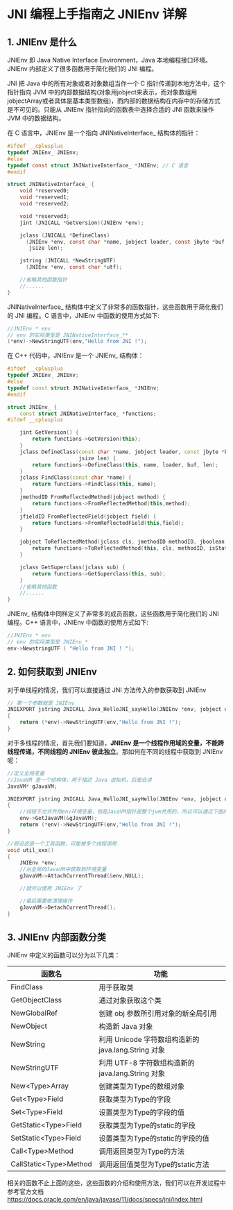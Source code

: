 # JNI 编程上手指南之 JNIEnv 详解

## 1. JNIEnv 是什么

JNIEnv 即 Java Native Interface Environment，Java 本地编程接口环境。JNIEnv 内部定义了很多函数用于简化我们的 JNI 编程。

JNI 把 Java 中的所有对象或者对象数组当作一个 C 指针传递到本地方法中，这个指针指向 JVM 中的内部数据结构(对象用jobject来表示，而对象数组用jobjectArray或者具体是基本类型数组)，而内部的数据结构在内存中的存储方式是不可见的。只能从 JNIEnv 指针指向的函数表中选择合适的 JNI 函数来操作JVM 中的数据结构。

在 C 语言中，JNIEnv 是一个指向 JNINativeInterface_ 结构体的指针：

```c
#ifdef __cplusplus
typedef JNIEnv_ JNIEnv;
#else
typedef const struct JNINativeInterface_ *JNIEnv; // C 语言
#endif

struct JNINativeInterface_ {
    void *reserved0;
    void *reserved1;
    void *reserved2;

    void *reserved3;
    jint (JNICALL *GetVersion)(JNIEnv *env);

    jclass (JNICALL *DefineClass)
      (JNIEnv *env, const char *name, jobject loader, const jbyte *buf,
       jsize len);

    jstring (JNICALL *NewStringUTF)
      (JNIEnv *env, const char *utf);

    //省略其他函数指针
    //......
}
```

JNINativeInterface_ 结构体中定义了非常多的函数指针，这些函数用于简化我们的 JNI 编程。C 语言中，JNIEnv 中函数的使用方式如下:

```c
//JNIEnv * env
// env 的实际类型是 JNINativeInterface_**
(*env)->NewStringUTF(env,"Hello from JNI !");
```


在 C++ 代码中，JNIEnv 是一个 JNIEnv_ 结构体：

```c++
#ifdef __cplusplus
typedef JNIEnv_ JNIEnv;
#else
typedef const struct JNINativeInterface_ *JNIEnv; 
#endif

struct JNIEnv_ {
    const struct JNINativeInterface_ *functions;
#ifdef __cplusplus

    jint GetVersion() {
        return functions->GetVersion(this);
    }
    jclass DefineClass(const char *name, jobject loader, const jbyte *buf,
                       jsize len) {
        return functions->DefineClass(this, name, loader, buf, len);
    }
    jclass FindClass(const char *name) {
        return functions->FindClass(this, name);
    }
    jmethodID FromReflectedMethod(jobject method) {
        return functions->FromReflectedMethod(this,method);
    }
    jfieldID FromReflectedField(jobject field) {
        return functions->FromReflectedField(this,field);
    }

    jobject ToReflectedMethod(jclass cls, jmethodID methodID, jboolean isStatic) {
        return functions->ToReflectedMethod(this, cls, methodID, isStatic);
    }

    jclass GetSuperclass(jclass sub) {
        return functions->GetSuperclass(this, sub);
    }
    //省略其他函数
    //......
}
```

JNIEnv_ 结构体中同样定义了非常多的成员函数，这些函数用于简化我们的 JNI 编程。C++ 语言中，JNIEnv 中函数的使用方式如下:

```c
//JNIEnv * env
// env 的实际类型是 JNIEnv_*
env->NewstringUTF ( "Hello from JNI ! ");
```

## 2. 如何获取到 JNIEnv

对于单线程的情况，我们可以直接通过 JNI 方法传入的参数获取到 JNIEnv


```c
// 第一个参数就是 JNIEnv
JNIEXPORT jstring JNICALL Java_HelloJNI_sayHello(JNIEnv *env, jobject obj)
{
    return (*env)->NewStringUTF(env,"Hello from JNI !");
}
```

对于多线程的情况，首先我们要知道，**JNIEnv 是一个线程作用域的变量，不能跨线程传递，不同线程的 JNIEnv 彼此独立**。那如何在不同的线程中获取到 JNIEnv 呢：

```c
//定义全局变量
//JavaVM 是一个结构体，用于描述 Java 虚拟机，后面会讲
JavaVM* gJavaVM;

JNIEXPORT jstring JNICALL Java_HelloJNI_sayHello(JNIEnv *env, jobject obj)
{   
    //线程不允许共用env环境变量，但是JavaVM指针是整个jvm共用的，所以可以通过下面的方法保存JavaVM指针，在线程中使用
    env->GetJavaVM(&gJavaVM);
    return (*env)->NewStringUTF(env,"Hello from JNI !");
}

//假设这是一个工具函数，可能被多个线程调用
void util_xxx()
{
    JNIEnv *env;
    //从全局的JavaVM中获取到环境变量
    gJavaVM->AttachCurrentThread(&env,NULL);

    //就可以使用 JNIEnv 了

    //最后需要做清理操作
    gJavaVM->DetachCurrentThread();
}
```


## 3. JNIEnv 内部函数分类

JNIEnv 中定义的函数可以分为以下几类：

|   函数名   |              功能                |
| --------- | -------------------------------- |
| FindClass | 用于获取类 |
| GetObjectClass | 通过对象获取这个类 |
| NewGlobalRef | 创建 obj 参数所引用对象的新全局引用 |
| NewObject | 构造新 Java 对象 |
| NewString | 利用 Unicode 字符数组构造新的 java.lang.String 对象 |
| NewStringUTF | 利用 UTF-8 字符数组构造新的 java.lang.String 对象 |
| New\<Type>Array | 创建类型为Type的数组对象 |
| Get\<Type>Field | 获取类型为Type的字段 |
| Set\<Type>Field | 设置类型为Type的字段的值 |
| GetStatic\<Type>Field | 获取类型为Type的static的字段 |
| SetStatic\<Type>Field | 设置类型为Type的static的字段的值 |
| Call\<Type>Method | 调用返回类型为Type的方法 |
| CallStatic\<Type>Method | 调用返回值类型为Type的static方法 |

相关的函数不止上面的这些，这些函数的介绍和使用方法，我们可以在开发过程中参考官方文档
 https://docs.oracle.com/en/java/javase/11/docs/specs/jni/index.html



